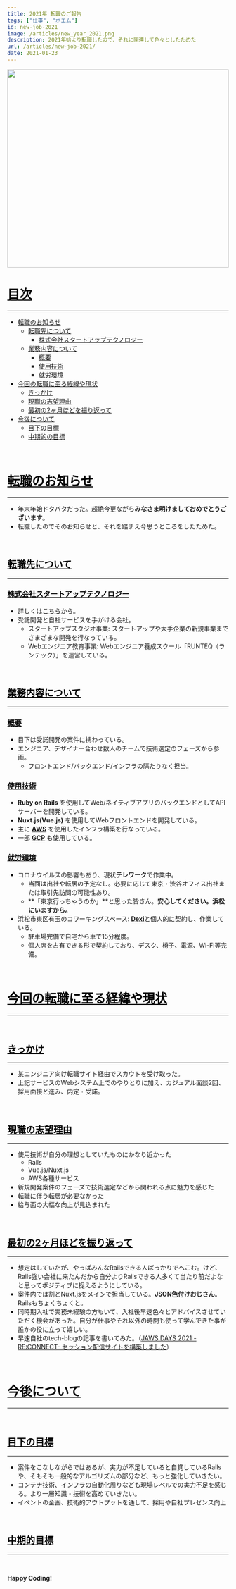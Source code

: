 ```yaml
---
title: 2021年 転職のご報告
tags: ["仕事", "ポエム"]
id: new-job-2021
image: /articles/new_year_2021.png
description: 2021年始より転職したので、それに関連して色々としたためた
url: /articles/new-job-2021/
date: 2021-01-23
---
```


<img src="/articles/new_year_2021.png" style="height:450px;width:100%;object-fit:cover">

# <a href="#index" id="index" style="color: black">目次</a>

***

- [転職のお知らせ](#new_job)
    - [転職先について](#company)
        - [株式会社スタートアップテクノロジー](#startup_technology)
    - [業務内容について](#job)
        - [概要](#outline)
        - [使用技術](#technology)
        - [就労環境](#environment)
- [今回の転職に至る経緯や現状](#background)
    - [きっかけ](#trigger)
    - [現職の志望理由](#entry_reason)
    - [最初の2ヶ月ほどを振り返って](#first_term)
- [今後について](#from_now)
    - [目下の目標](#present_goal)
    - [中期的の目標](#mid_term)

<br>

# <a href="#new_job" id="new_job" style="color: black">転職のお知らせ</a>

***

- 年末年始ドタバタだった。超絶今更ながら**みなさま明けましておめでとうございます**。
- 転職したのでそのお知らせと、それを踏まえ今思うところをしたためた。

<br>

## <a href="#company" id="company" style="color: black">転職先について</a>

***

### <a href="#startup_technology" id="startup_technology" style="color: black">株式会社スタートアップテクノロジー</a>
- 詳しくは[こちら](https://startup-technology.com/)から。
- 受託開発と自社サービスを手がける会社。
    - スタートアップスタジオ事業: スタートアップや大手企業の新規事業までさまざまな開発を行なっている。
    - Webエンジニア教育事業: Webエンジニア養成スクール「RUNTEQ（ランテック）」を運営している。

<br>

## <a href="#job" id="job" style="color: black">業務内容について</a>

***

### <a href="#outline" id="outline" style="color: black">概要</a>
- 目下は受諾開発の案件に携わっている。
- エンジニア、デザイナー合わせ数人のチームで技術選定のフェーズから参画。
    - フロントエンド/バックエンド/インフラの隔たりなく担当。

### <a href="#technology" id="technology" style="color: black">使用技術</a>
- **Ruby on Rails** を使用してWeb/ネイティブアプリのバックエンドとしてAPIサーバーを開発している。
- **Nuxt.js(Vue.js)** を使用してWebフロントエンドを開発している。
- 主に [**AWS**](https://aws.amazon.com/) を使用したインフラ構築を行なっている。
- 一部 [**GCP**](https://cloud.google.com/) も使用している。

### <a href="#environment" id="environment" style="color: black">就労環境</a>
- コロナウイルスの影響もあり、現状**テレワーク**で作業中。
    - 当面は出社や転居の予定なし。必要に応じて東京・渋谷オフィス出社または取引先訪問の可能性あり。
    - **「東京行っちゃうのか」**と思った皆さん。**安心してください。浜松にいますから。**
- 浜松市東区有玉のコワーキングスペース: [**Dexi**](https://office.dexi.jp/)と個人的に契約し、作業している。
    - 駐車場完備で自宅から車で15分程度。
    - 個人席を占有できる形で契約しており、デスク、椅子、電源、Wi-Fi等完備。

<br>

# <a href="#background" id="background" style="color: black">今回の転職に至る経緯や現状</a>

***

<br>

## <a href="#trigger" id="trigger" style="color: black">きっかけ</a>

***

- 某エンジニア向け転職サイト経由でスカウトを受け取った。
- 上記サービスのWebシステム上でのやりとりに加え、カジュアル面談2回、採用面接と進み、内定・受諾。

<br>

## <a href="#entry_reason" id="entry_reason" style="color: black">現職の志望理由</a>

***

- 使用技術が自分の理想としていたものにかなり近かった
    - Rails
    - Vue.js/Nuxt.js
    - AWS各種サービス
- 新規開発案件のフェーズで技術選定などから関われる点に魅力を感じた
- 転職に伴う転居が必要なかった
- 給与面の大幅な向上が見込まれた

<br>

## <a href="#first_term" id="first_term" style="color: black">最初の2ヶ月ほどを振り返って</a>

***

- 想定はしていたが、やっぱみんなRailsできる人ばっかりでへこむ。けど、Rails強い会社に来たんだから自分よりRailsできる人多くて当たり前だよなと思ってポジティブに捉えるようにしている。
- 案件内では割とNuxt.jsをメインで担当している。**JSON色付けおじさん**。Railsもちょくちょくと。
- 同時期入社で実務未経験の方もいて、入社後早速色々とアドバイスさせていただく機会があった。自分が仕事やそれ以外の時間も使って学んできた事が誰かの役に立って嬉しい。
- 早速自社のtech-blogの記事を書いてみた。（[JAWS DAYS 2021 -RE:CONNECT- セッション配信サイトを構築しました](https://www.tech-blog.startup-technology.com/2021/e63f5b2c5bff223450ba/)）

<br>

# <a href="#from_now" id="from_now" style="color: black">今後について</a>

***

<br>

## <a href="#present_goal" id="present_goal" style="color: black">目下の目標</a>

***

- 案件をこなしながらではあるが、実力が不足していると自覚しているRailsや、そもそも一般的なアルゴリズムの部分など、もっと強化していきたい。
- コンテナ技術、インフラの自動化周りなども現場レベルでの実力不足を感じる。より一層知識・技術を高めていきたい。
- イベントの企画、技術的アウトプットを通して、採用や自社プレゼンス向上

<br>

## <a href="#mid_term" id="mid_term" style="color: black">中期的目標</a>

***

<br>

**Happy Coding!**
